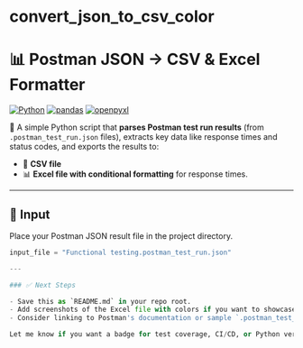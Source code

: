# convert_json_to_csv_color
# 📊 Postman JSON → CSV & Excel Formatter

[![Python](https://img.shields.io/badge/Python-3.8+-blue.svg)](https://www.python.org/)
[![pandas](https://img.shields.io/badge/pandas-✔️-orange.svg)](https://pandas.pydata.org/)
[![openpyxl](https://img.shields.io/badge/openpyxl-✔️-green.svg)](https://openpyxl.readthedocs.io/)

🚀 A simple Python script that **parses Postman test run results** (from `.postman_test_run.json` files), extracts key data like response times and status codes, and exports the results to:

- 📄 **CSV file**
- 📊 **Excel file with conditional formatting** for response times.

---

## 📁 Input

Place your Postman JSON result file in the project directory.

```python
input_file = "Functional testing.postman_test_run.json"

---

### ✅ Next Steps

- Save this as `README.md` in your repo root.
- Add screenshots of the Excel file with colors if you want to showcase visuals.
- Consider linking to Postman's documentation or sample `.postman_test_run.json` files if you're sharing publicly.

Let me know if you want a badge for test coverage, CI/CD, or Python version matrix.
